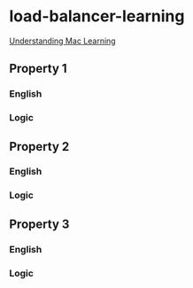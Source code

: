 # load-balancer-learning

[Understanding Mac Learning](http://www.globalknowledge.ae/about-us/Knowledge-Center/Article/How-do-Switches-Work/)

## Property 1

### English

### Logic

## Property 2

### English

### Logic

## Property 3

### English

### Logic

